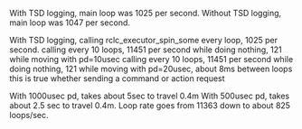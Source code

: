 With TSD logging, main loop was 1025 per second.
Without TSD logging, main loop was 1047 per second.

With TSD logging, calling rclc_executor_spin_some every loop, 1025 per second.
calling every 10 loops, 11451 per second while doing nothing, 121 while moving with pd=10usec
calling every 10 loops, 11451 per second while doing nothing, 121 while moving with pd=20usec, about 8ms between loops
this is true whether sending a command or action request


With 1000usec pd, takes about 5sec to travel 0.4m
With 500usec pd, takes about 2.5 sec to travel 0.4m. Loop rate goes from 11363 down to about 825 loops/sec.